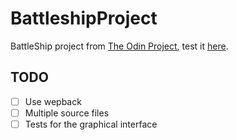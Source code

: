 # BattleshipProject

BattleShip project from [The Odin Project](https://www.theodinproject.com/paths/full-stack-javascript/courses/javascript/lessons/battleship), test it [here](https://hugocote.github.io/BattleshipProject/).

## TODO

- [ ] Use wepback
- [ ] Multiple source files
- [ ] Tests for the graphical interface

